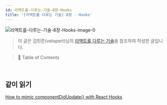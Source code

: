 ```yaml
---
id: 리액트를-다루는-기술-8장-Hooks
title: '[리액트를 다루는 기술] 8장 - Hooks'
---
```


![리액트를-다루는-기술-8장-Hooks-image-0](images/리액트를-다루는-기술-8장-Hooks-image-0.png)

> 이 글은 김민준(velopert)님의 [리액트를 다루는 기술](http://www.yes24.com/Product/Goods/78233628?Acode=101)을 참조하여 작성한 글입니다.

> 📌 Table of Contents

<br/>

## 같이 읽기

[How to mimic componentDidUpdate() with React Hooks](https://dev.to/savagepixie/how-to-mimic-componentdidupdate-with-react-hooks-3j8c)
